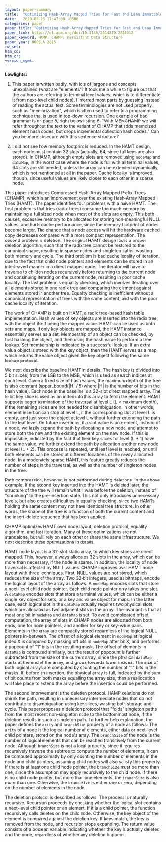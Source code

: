 ```yaml
---
layout: paper-summary
title:  "Optimizing Hash-Array Mapped Tries for Fast and Lean Immutable JVM Collections"
date:   2020-08-28 17:47:00 -0500
categories: paper
paper_title: "Optimizing Hash-Array Mapped Tries for Fast and Lean Immutable JVM Collections"
paper_link: https://dl.acm.org/doi/10.1145/2814270.2814312
paper_keyword: HAMP; CHAMP; Persistent Data Structure
paper_year: OOPSLA 2015
rw_set:
htm_cd:
htm_cr:
version_mgmt:
---
```


**Lowlights:**

1. This paper is written badly, with lots of jargons and concepts unexplained (what are "elements"? It took me a while to 
   figure out that the authors are referring to terminal level values, which is to differentiate it from next-level child
   nodes). I inferred most parts by guessing instead 
   of reading the actual text. Some terminologies are not used properly, such as "memorization", which is often used to
   refer to a programming technique that is used in top-down recursion.
   One example of bad grammar is on page 8, right below listing 6:
   "With MEMCHAMP we will refer throughout the text to the
    variant of CHAMP that adds memoized element hash codes,
    but drops incremental collection hash codes."
    Can you be more obsecure with this sentence structure?

2. I did not see how memory footprint is reduced. In the HAMT design, each node must contain 32 slots (actually, 64, since 
   full keys are also stored). In CHAMP, although empty slots are removed using `nodeMap` and `dataMap`, in the worst
   case where the node is full with all terminal values, 64 slots are still needed, unless the array can be extended
   dynamically, which is not mentioned at all in the paper.
   Cache locality is improved, though, since useful values are likely closer to each other in a sparse node.

This paper introduces Compressed Hash-Array Mapped Prefix-Trees (CHAMP), which is an improvement over the existing Hash-Array 
Mapped Tries (HAMT). The paper identifies four problems with a naive HAMT. The first problem is that tries (radix trees)
consume too much memory by maintaining a full sized node when most of the slots are empty. This both causes, excessive 
memory to be allocated for storing non-meaningful NULL values, and hurts cache performance, since the memory footprint 
of nodes become larger. The chance that a node access will hit the hardware cached copy decreases compared with a 
more compact representation.
The second problem is deletion. The original HAMT design lacks a proper deletion algorithm, such that the radix tree cannot
be restored to the canonical shape, resulting in sparse nodes and singleton paths, wasting both memory and cycle.
The third problem is bad cache locality of iteration, due to the fact that child node pointers and elements can be 
stored in an interleaved manner in a direct mapped node. The iterator will have to traverse to childen nodes recursively 
before returning to the current node and consinuing iterating on the current node, resulting in poor cache locality.
The last problem is equality checking, which involves iterating over all elements stored in one radix tree and comparing 
the element against elements stored in another tree.
Equality checking is inefficient without a canonical representation of trees with the same content, and with the poor 
cache locality of iteration.

The work of CHAMP is built on HAMT, a radix tree-based hash table implementation. Hash values of key objects are inserted 
into the radix tree, with the object itself being the mapped value. HAMT can be used as both sets and maps. If only
key objects are mapped, the HAMT instance essentially serves as a set. Membership of an object can be checked, by
first hashing the object, and then using the hash value to perform a tree lookup. Set membership is indicated by a successful
lookup. If an extra value object is stored with the key object, then the HAMT serves as a map, which returns the value
object given the key object following the same lookup protocol.

We next describe the baseline HAMT in details. The hash key is divided into 5 bit slices, from the LSB to the MSB, which 
is used as search indices at each level. Given a fixed size of hash values, the maximum depth of the tree is also constant
(upper\_bound(|H| / 5) where |H| is the number of bits in the hash value).
Each node in the baseline is a 32-slot direct mapped array. The 5-bit key slice is used as an index into this array to
fetch the element.
HAMT supports eager termination of the traversal at level L (L < maximum depth), if the remaining slices are not needed 
for disambiguation. In other words, element insertion can stop at level L, if the corresponding slot at level L
is empty, and just store the object at level L without further extending the path to the leaf level.
On future insertions, if a slot value is an element, instead of a node, we lazily expand the path by allocating a new
node, and attempt to store both the new and the existing element on the new node. If this is impossible, indicated by
the fact that their key slices for level (L + 1) have the same value, we further
extend the path by allocation another new node at level (L + 2). This process is repeated, until leaf level is reached, 
or until both elements can be stored at different locations of the newly allocated node.
In a moderately sparse HAMT, this feature greatly reduces the number of steps in the traversal, as well as the number 
of singleton nodes in the tree.

Path compression, however, is not performed during deletions. In the above example, if the second key inserted into the 
HAMT is deleted later, the structure of the tree will remain what it was before the deletion, instead of "shrinking"
to the pre-insertion state. This not only introduces unnecessary levels, but also creates difficulties in equality
checking, since two HAMTs holding the same content may not have identical tree structure. In other words, the shape of the
tree is a function of both the current content and the insert-delete sequence that has been applied.

CHAMP optimizes HAMT over node layout, deletion protocol, equality algorithm, and fast iteration. Many of these optimizations
are not standalone, but will rely on each other or share the same infrastructure. We next describe these optimizations
in details.

HAMT node layout is a 32-slot static array, to which key slices are direct mapped. This, however, always allocates 32 
slots in the array, which can be more than necessary, if the node is sparse. In addition, the locality of node traversal 
is affected by NULL values. CHAMP improves over HAMT node layout with three techniques. First, NULL values are not 
stored, which reduces the size of the array. Two 32-bit integers, used as bitmaps, encode the logical layout of the array 
as follows. A `nodeMap` encodes slots that store a next-level child node pointer. Each child node pointer only takes
one slot. A `dataMap` encodes slots that store a terminal values, which can be either a single key object for sets, or 
a key and value object for maps. In the latter case, each logical slot in the `dataMap` actually requires two physical 
slots, which are allocated as two adjacent slots in the array.
The invariant is that at most one bit in `nodeMap` and `dataMap` is set.
To avoid complicated offset computation, the array of slots in CHAMP nodes are allocated from both ends, one for 
node pointers, and another for key or key-value pairs. Elememts in the array are compactly stored regardless of the 
logical NULL pointers in-between.
The offset of a logical element in `nodeMap` at logical index X is computed by masking off bits in `nodeMap` after 
bit X, and performs a popcount of "1" bits in the resulting mask. 
The offset of elements in `dataMap` is computed similarly, but the result of popcount is further subtracted from the 
size of the current array, since the physical `dataMap` starts at the end of the array, and grows towards lower 
indices.
The size of both logical arrays are computed by counting the number of "1" bits in the masks. 
If, before an insertion, the physical array is full, indicated by the sum of bit counts from both masks equalling the 
array size, then a reallocation will take place to extend the array before the insertion could be performed.

The second improvement is the deletion protocol. HAMP deletions do not shirnk the path, resulting in unnecessary intermediate
nodes that do not contribute to disambiguation using key slices, wasting both storage and cycle.
This paper proposes n deletion protocol that "folds" singleton paths from the most recent non-singleton node to the 
bottommost node, if the deletion results in such a singleton path. To further help explanation, the paper defines the 
`arity` and `branchSize` property of a node as follows: The `arity` of a node is the logical number of elements, either 
data or next-level child pointers, stored on the node's array. The `branchSize` of the node is the number of logical 
elements that can be reached transitively from the current node. Although `branchSize` is not a local property, since it
requires recursively traverse the subtree to compute the number of elements, it can be computed approximatly by only
counting the number of elements in the node and child pointers, assuming child nodes will also satisfy this property. 
If there is at least one child node pointer, the `branchSize` must be more than one, since the assumption may apply
recursively to the child node. If there is no child node pointer, but more than one elements, the `branchSize` is also more 
than one. Otherwise, the `branchSize` is either one or zero, depending on the number of elements in the node. 

The deletion protocol is described as follows. The process is naturally recursive. Recursion proceeds by checking whether
the logical slot contains a next-level child pointer or an element. If it is a child pointer, the function recursively
calls deletes on the child node. Otherwise, the key object of the element is compared against the deletion key. If keys
match, the key is removed from the node, and recursion stops expanding. The return value consists of a boolean variable
indicating whether the key is actually deleted, and the node, regardless of whether any deletion happens. 

